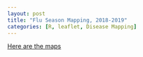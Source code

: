 ```yaml
---
layout: post
title: "Flu Season Mapping, 2018-2019"
categories: [R, leaflet, Disease Mapping]
---
```


[Here are the maps](../Flumaps.html)
